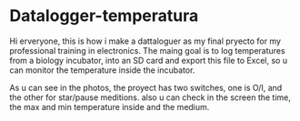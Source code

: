 # Datalogger-temperatura

Hi erveryone, 
this is how i make a dattaloguer as my final pryecto for my professional training in electronics.
The maing goal is to log temperatures from a biology incubator, into an SD card and export this file to Excel, so u can monitor the temperature inside the incubator.

As u can see in the photos, the proyect has two switches, one is O/I, and the other for star/pause meditions. also u can check in the screen the time, the max and min temperature inside and the medium.
